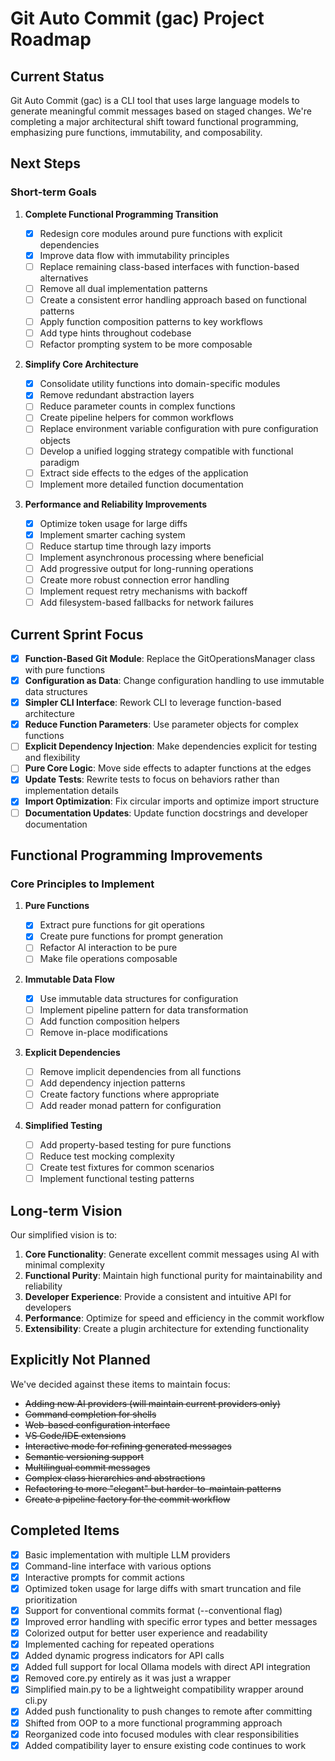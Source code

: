 # Git Auto Commit (gac) Project Roadmap

## Current Status

Git Auto Commit (gac) is a CLI tool that uses large language models to generate meaningful commit messages based on staged changes. We're completing a major architectural shift toward functional programming, emphasizing pure functions, immutability, and composability.

## Next Steps

### Short-term Goals

1. **Complete Functional Programming Transition**

   - [x] Redesign core modules around pure functions with explicit dependencies
   - [x] Improve data flow with immutability principles
   - [ ] Replace remaining class-based interfaces with function-based alternatives
   - [ ] Remove all dual implementation patterns
   - [ ] Create a consistent error handling approach based on functional patterns
   - [ ] Apply function composition patterns to key workflows
   - [ ] Add type hints throughout codebase
   - [ ] Refactor prompting system to be more composable

2. **Simplify Core Architecture**

   - [x] Consolidate utility functions into domain-specific modules
   - [x] Remove redundant abstraction layers
   - [ ] Reduce parameter counts in complex functions
   - [ ] Create pipeline helpers for common workflows
   - [ ] Replace environment variable configuration with pure configuration objects
   - [ ] Develop a unified logging strategy compatible with functional paradigm
   - [ ] Extract side effects to the edges of the application
   - [ ] Implement more detailed function documentation

3. **Performance and Reliability Improvements**

   - [x] Optimize token usage for large diffs
   - [x] Implement smarter caching system
   - [ ] Reduce startup time through lazy imports
   - [ ] Implement asynchronous processing where beneficial
   - [ ] Add progressive output for long-running operations
   - [ ] Create more robust connection error handling
   - [ ] Implement request retry mechanisms with backoff
   - [ ] Add filesystem-based fallbacks for network failures

## Current Sprint Focus

- [x] **Function-Based Git Module**: Replace the GitOperationsManager class with pure functions
- [x] **Configuration as Data**: Change configuration handling to use immutable data structures
- [x] **Simpler CLI Interface**: Rework CLI to leverage function-based architecture
- [x] **Reduce Function Parameters**: Use parameter objects for complex functions
- [ ] **Explicit Dependency Injection**: Make dependencies explicit for testing and flexibility
- [ ] **Pure Core Logic**: Move side effects to adapter functions at the edges
- [x] **Update Tests**: Rewrite tests to focus on behaviors rather than implementation details
- [x] **Import Optimization**: Fix circular imports and optimize import structure
- [ ] **Documentation Updates**: Update function docstrings and developer documentation

## Functional Programming Improvements

### Core Principles to Implement

1. **Pure Functions**

   - [x] Extract pure functions for git operations
   - [x] Create pure functions for prompt generation
   - [ ] Refactor AI interaction to be pure
   - [ ] Make file operations composable

2. **Immutable Data Flow**

   - [x] Use immutable data structures for configuration
   - [ ] Implement pipeline pattern for data transformation
   - [ ] Add function composition helpers
   - [ ] Remove in-place modifications

3. **Explicit Dependencies**

   - [ ] Remove implicit dependencies from all functions
   - [ ] Add dependency injection patterns
   - [ ] Create factory functions where appropriate
   - [ ] Add reader monad pattern for configuration

4. **Simplified Testing**
   - [ ] Add property-based testing for pure functions
   - [ ] Reduce test mocking complexity
   - [ ] Create test fixtures for common scenarios
   - [ ] Implement functional testing patterns

## Long-term Vision

Our simplified vision is to:

1. **Core Functionality**: Generate excellent commit messages using AI with minimal complexity
2. **Functional Purity**: Maintain high functional purity for maintainability and reliability
3. **Developer Experience**: Provide a consistent and intuitive API for developers
4. **Performance**: Optimize for speed and efficiency in the commit workflow
5. **Extensibility**: Create a plugin architecture for extending functionality

## Explicitly Not Planned

We've decided against these items to maintain focus:

- ~~Adding new AI providers (will maintain current providers only)~~
- ~~Command completion for shells~~
- ~~Web-based configuration interface~~
- ~~VS Code/IDE extensions~~
- ~~Interactive mode for refining generated messages~~
- ~~Semantic versioning support~~
- ~~Multilingual commit messages~~
- ~~Complex class hierarchies and abstractions~~
- ~~Refactoring to more "elegant" but harder-to-maintain patterns~~
- ~~Create a pipeline factory for the commit workflow~~

## Completed Items

- [x] Basic implementation with multiple LLM providers
- [x] Command-line interface with various options
- [x] Interactive prompts for commit actions
- [x] Optimized token usage for large diffs with smart truncation and file prioritization
- [x] Support for conventional commits format (--conventional flag)
- [x] Improved error handling with specific error types and better messages
- [x] Colorized output for better user experience and readability
- [x] Implemented caching for repeated operations
- [x] Added dynamic progress indicators for API calls
- [x] Added full support for local Ollama models with direct API integration
- [x] Removed core.py entirely as it was just a wrapper
- [x] Simplified main.py to be a lightweight compatibility wrapper around cli.py
- [x] Added push functionality to push changes to remote after committing
- [x] Shifted from OOP to a more functional programming approach
- [x] Reorganized code into focused modules with clear responsibilities
- [x] Added compatibility layer to ensure existing code continues to work
